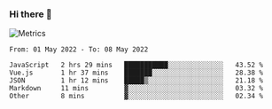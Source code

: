 ### Hi there 👋

![Metrics](https://github.com/radoapx/radoapx/blob/main/github-metrics.svg)

<!--START_SECTION:waka-->

```text
From: 01 May 2022 - To: 08 May 2022

JavaScript   2 hrs 29 mins   ███████████░░░░░░░░░░░░░░   43.52 %
Vue.js       1 hr 37 mins    ███████░░░░░░░░░░░░░░░░░░   28.38 %
JSON         1 hr 12 mins    █████▒░░░░░░░░░░░░░░░░░░░   21.18 %
Markdown     11 mins         ▓░░░░░░░░░░░░░░░░░░░░░░░░   03.32 %
Other        8 mins          ▓░░░░░░░░░░░░░░░░░░░░░░░░   02.34 %
```

<!--END_SECTION:waka-->

<!--
**radoapx/radoapx** is a ✨ _special_ ✨ repository because its `README.md` (this file) appears on your GitHub profile.

Here are some ideas to get you started:

- 🔭 I’m currently working on ...
- 🌱 I’m currently learning ...
- 👯 I’m looking to collaborate on ...
- 🤔 I’m looking for help with ...
- 💬 Ask me about ...
- 📫 How to reach me: ...
- 😄 Pronouns: ...
- ⚡ Fun fact: ...
-->
